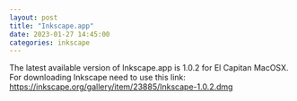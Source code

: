 ```yaml
---
layout: post
title: "Inkscape.app"
date: 2023-01-27 14:45:00
categories: inkscape
---
```

The latest available version of Inkscape.app is 1.0.2 for El Capitan MacOSX. For downloading Inkscape need to use this link: https://inkscape.org/gallery/item/23885/Inkscape-1.0.2.dmg